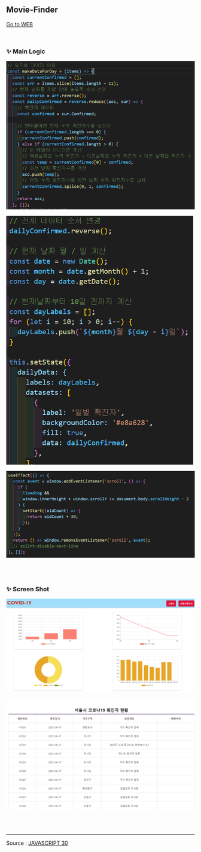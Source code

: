 ## Movie-Finder

[Go to WEB](https://limunosekai.github.io/covid19-Reactspa/)

<br>

### ✨ Main Logic

![1](./images/2.PNG)

![fetch](./images/3.PNG)

![custom](./images/1.PNG)

<br>

<br>

### ✨ Screen Shot

![2](./images/4.PNG)

![2](./images/5.PNG)

<br>

<br>

---

Source : [JAVASCRIPT 30](https://javascript30.com/)
